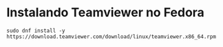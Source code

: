 # Instalando Teamviewer no Fedora
```
sudo dnf install -y https://download.teamviewer.com/download/linux/teamviewer.x86_64.rpm
```